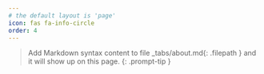 ```yaml
---
# the default layout is 'page'
icon: fas fa-info-circle
order: 4
---
```


> Add Markdown syntax content to file _tabs/about.md{: .filepath } and it will show up on this page.
{: .prompt-tip }